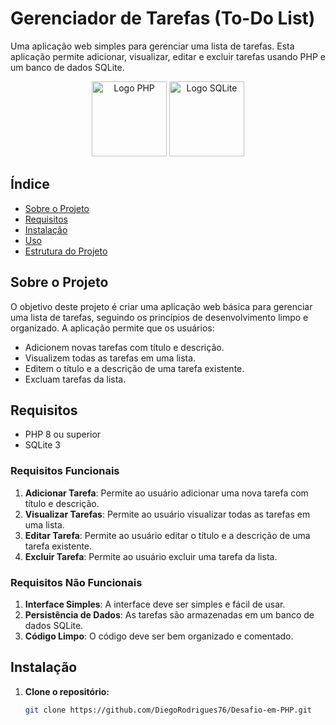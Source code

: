# Gerenciador de Tarefas (To-Do List) 

Uma aplicação web simples para gerenciar uma lista de tarefas. Esta aplicação permite adicionar, visualizar, editar e excluir tarefas usando PHP e um banco de dados SQLite.

<p align="center">
  <img src="https://upload.wikimedia.org/wikipedia/commons/2/27/PHP-logo.svg" alt="Logo PHP" width="120"/>
  <img src="https://upload.wikimedia.org/wikipedia/commons/3/38/SQLite370.svg" alt="Logo SQLite" width="120"/>
</p>

## Índice

- [Sobre o Projeto](#sobre-o-projeto)
- [Requisitos](#requisitos)
- [Instalação](#instalação)
- [Uso](#uso)
- [Estrutura do Projeto](#estrutura-do-projeto)

## Sobre o Projeto

O objetivo deste projeto é criar uma aplicação web básica para gerenciar uma lista de tarefas, seguindo os princípios de desenvolvimento limpo e organizado. A aplicação permite que os usuários:

- Adicionem novas tarefas com título e descrição.
- Visualizem todas as tarefas em uma lista.
- Editem o título e a descrição de uma tarefa existente.
- Excluam tarefas da lista.

## Requisitos

- PHP 8 ou superior
- SQLite 3

### Requisitos Funcionais

1. **Adicionar Tarefa**: Permite ao usuário adicionar uma nova tarefa com título e descrição.
2. **Visualizar Tarefas**: Permite ao usuário visualizar todas as tarefas em uma lista.
3. **Editar Tarefa**: Permite ao usuário editar o título e a descrição de uma tarefa existente.
4. **Excluir Tarefa**: Permite ao usuário excluir uma tarefa da lista.

### Requisitos Não Funcionais

1. **Interface Simples**: A interface deve ser simples e fácil de usar.
2. **Persistência de Dados**: As tarefas são armazenadas em um banco de dados SQLite.
3. **Código Limpo**: O código deve ser bem organizado e comentado.

## Instalação

1. **Clone o repositório:**
   ```bash
   git clone https://github.com/DiegoRodrigues76/Desafio-em-PHP.git

